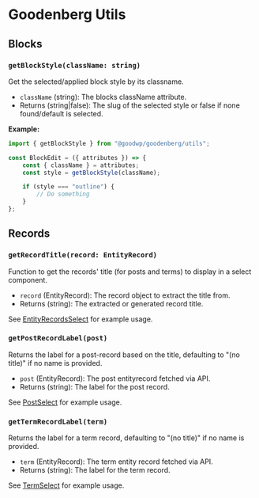 # Goodenberg Utils

## Blocks

### `getBlockStyle(className: string)`

Get the selected/applied block style by its classname.

- `className` (string): The blocks className attribute.
- Returns (string|false): The slug of the selected style or false if none found/default is selected.

**Example:**

```js
import { getBlockStyle } from "@goodwp/goodenberg/utils";

const BlockEdit = ({ attributes }) => {
    const { className } = attributes;
    const style = getBlockStyle(className);

    if (style === "outline") {
        // Do something
    }
};
```

## Records

### `getRecordTitle(record: EntityRecord)`

Function to get the records' title (for posts and terms) to display in a select component.

- `record` (EntityRecord): The record object to extract the title from.
- Returns (string): The extracted or generated record title.

See [EntityRecordsSelect](../components/entity-records-select/select.js) for example usage.

### `getPostRecordLabel(post)`

Returns the label for a post-record based on the title, defaulting to "(no title)" if no name is provided.

- `post` (EntityRecord): The post entityrecord fetched via API.
- Returns (string): The label for the post record.

See [PostSelect](../components/entity-record-select/index.js) for example usage.

### `getTermRecordLabel(term)`

Returns the label for a term record, defaulting to "(no title)" if no name is provided.

- `term` (EntityRecord): The term entity record fetched via API.
- Returns (string): The label for the term record.

See [TermSelect](../components/entity-record-select/index.js) for example usage.
